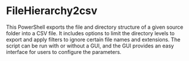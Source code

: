 # FileHierarchy2csv
This PowerShell exports the file and directory structure of a given source folder into a CSV file. It includes options to limit the directory levels to export and apply filters to ignore certain file names and extensions. The script can be run with or without a GUI, and the GUI provides an easy interface for users to configure the parameters.

